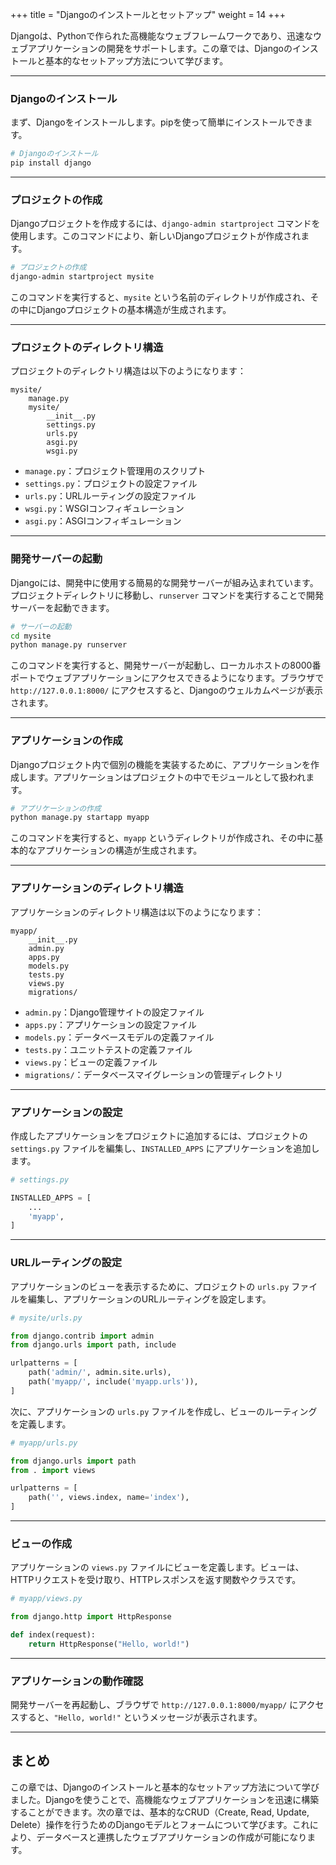 +++
title = "Djangoのインストールとセットアップ"
weight = 14
+++

Djangoは、Pythonで作られた高機能なウェブフレームワークであり、迅速なウェブアプリケーションの開発をサポートします。この章では、Djangoのインストールと基本的なセットアップ方法について学びます。

---

### Djangoのインストール

まず、Djangoをインストールします。pipを使って簡単にインストールできます。

```bash
# Djangoのインストール
pip install django
```

---

### プロジェクトの作成

Djangoプロジェクトを作成するには、`django-admin startproject` コマンドを使用します。このコマンドにより、新しいDjangoプロジェクトが作成されます。

```bash
# プロジェクトの作成
django-admin startproject mysite
```

このコマンドを実行すると、`mysite` という名前のディレクトリが作成され、その中にDjangoプロジェクトの基本構造が生成されます。

---

### プロジェクトのディレクトリ構造

プロジェクトのディレクトリ構造は以下のようになります：

```
mysite/
    manage.py
    mysite/
        __init__.py
        settings.py
        urls.py
        asgi.py
        wsgi.py
```

- `manage.py`：プロジェクト管理用のスクリプト
- `settings.py`：プロジェクトの設定ファイル
- `urls.py`：URLルーティングの設定ファイル
- `wsgi.py`：WSGIコンフィギュレーション
- `asgi.py`：ASGIコンフィギュレーション

---

### 開発サーバーの起動

Djangoには、開発中に使用する簡易的な開発サーバーが組み込まれています。プロジェクトディレクトリに移動し、`runserver` コマンドを実行することで開発サーバーを起動できます。

```bash
# サーバーの起動
cd mysite
python manage.py runserver
```

このコマンドを実行すると、開発サーバーが起動し、ローカルホストの8000番ポートでウェブアプリケーションにアクセスできるようになります。ブラウザで `http://127.0.0.1:8000/` にアクセスすると、Djangoのウェルカムページが表示されます。

---

### アプリケーションの作成

Djangoプロジェクト内で個別の機能を実装するために、アプリケーションを作成します。アプリケーションはプロジェクトの中でモジュールとして扱われます。

```bash
# アプリケーションの作成
python manage.py startapp myapp
```

このコマンドを実行すると、`myapp` というディレクトリが作成され、その中に基本的なアプリケーションの構造が生成されます。

---

### アプリケーションのディレクトリ構造

アプリケーションのディレクトリ構造は以下のようになります：

```
myapp/
    __init__.py
    admin.py
    apps.py
    models.py
    tests.py
    views.py
    migrations/
```

- `admin.py`：Django管理サイトの設定ファイル
- `apps.py`：アプリケーションの設定ファイル
- `models.py`：データベースモデルの定義ファイル
- `tests.py`：ユニットテストの定義ファイル
- `views.py`：ビューの定義ファイル
- `migrations/`：データベースマイグレーションの管理ディレクトリ

---

### アプリケーションの設定

作成したアプリケーションをプロジェクトに追加するには、プロジェクトの `settings.py` ファイルを編集し、`INSTALLED_APPS` にアプリケーションを追加します。

```python
# settings.py

INSTALLED_APPS = [
    ...
    'myapp',
]
```

---

### URLルーティングの設定

アプリケーションのビューを表示するために、プロジェクトの `urls.py` ファイルを編集し、アプリケーションのURLルーティングを設定します。

```python
# mysite/urls.py

from django.contrib import admin
from django.urls import path, include

urlpatterns = [
    path('admin/', admin.site.urls),
    path('myapp/', include('myapp.urls')),
]
```

次に、アプリケーションの `urls.py` ファイルを作成し、ビューのルーティングを定義します。

```python
# myapp/urls.py

from django.urls import path
from . import views

urlpatterns = [
    path('', views.index, name='index'),
]
```

---

### ビューの作成

アプリケーションの `views.py` ファイルにビューを定義します。ビューは、HTTPリクエストを受け取り、HTTPレスポンスを返す関数やクラスです。

```python
# myapp/views.py

from django.http import HttpResponse

def index(request):
    return HttpResponse("Hello, world!")
```

---

### アプリケーションの動作確認

開発サーバーを再起動し、ブラウザで `http://127.0.0.1:8000/myapp/` にアクセスすると、`"Hello, world!"` というメッセージが表示されます。

---

## まとめ

この章では、Djangoのインストールと基本的なセットアップ方法について学びました。Djangoを使うことで、高機能なウェブアプリケーションを迅速に構築することができます。次の章では、基本的なCRUD（Create, Read, Update, Delete）操作を行うためのDjangoモデルとフォームについて学びます。これにより、データベースと連携したウェブアプリケーションの作成が可能になります。
